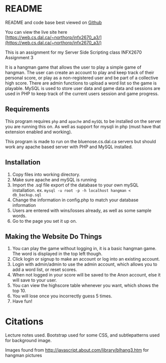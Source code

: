 README
======

README and code base best viewed on [Github](https://github.com/mikenorthorp/Hangman)

You can view the live site here [https://web.cs.dal.ca/~northorp/infx2670_a3/](https://web.cs.dal.ca/~northorp/infx2670_a3/)

This is an assignment for my Server Side Scripting class INFX2670 Assignment 3

It is a hangman game that allows the user to play a simple game of hangman. The user can create an account to play and keep track of their personal score, or play as a non-registered user and be part of a collective high score. There are admin functions to upload a word list so the game is playable. MySQL is used to store user data and game data and sessions are used in PHP to keep track of the current users session and game progress.

Requirements
------------

This program requires `php` and `apache` and `mySQL` to be installed on the server you are running this on. As well as 
support for mysqli in php (must have that extension enabled and working).

This program is made to run on the bluenose.cs.dal.ca servers but should work any apache based server with PHP and MySQL installed.

Installation
------------

1. Copy files into working directory.
2. Make sure apache and mySQL is running
3. Import the .sql file export of the database to your own mySQL installation. ex. `mysql -u root -p -h localhost hangman < db_backup.sql`
4. Change the information in config.php to match your database information
5. Users are entered with wins/losses already, as well as some sample words.
6. Go to the page you set it up on.


Making the Website Do Things
----------------------------
1. You can play the game without logging in, it is a basic hangman game. The word is displayed in the top left though.
2. Click login or signup to make an account or log into an existing account.
3. Login with admin/admin to use the admin account, which allows you to add a word list, or reset scores.
4. When not logged in your score will be saved to the Anon account, else it will save to your user.
5. You can view the highscore table whenever you want, which shows the top 10.
6. You will lose once you incorrectly guess 5 times.
7. Have fun!

Citations
=========
Lecture notes used. Bootstrap used for some CSS, and subtlepatterns used for background image. 

Images found from http://javascript.about.com/library/blhang3.htm for hangman pictures




